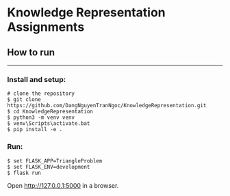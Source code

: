 # Knowledge Representation Assignments

## How to run
-----

### Install and setup:

```
# clone the repository
$ git clone https://github.com/DangNguyenTranNgoc/KnowledgeRepresentation.git
$ cd KnowledgeRepresentation
$ python3 -m venv venv
$ venv\Scripts\activate.bat
$ pip install -e .
```

### Run:

```
$ set FLASK_APP=TriangleProblem
$ set FLASK_ENV=development
$ flask run
```

Open http://127.0.0.1:5000 in a browser.
